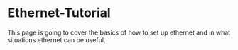 # Ethernet-Tutorial
This page is going to cover the basics of how to set up ethernet and in what situations ethernet can be useful.
